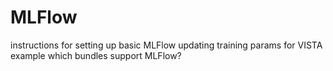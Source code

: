 # MLFlow

instructions for setting up basic MLFlow
updating training params for VISTA example
which bundles support MLFlow?